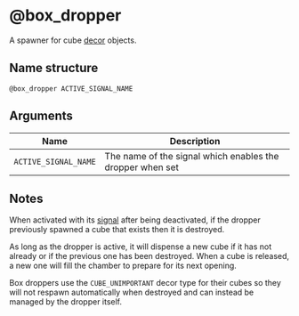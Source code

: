 # @box_dropper

A spawner for cube [decor](./decor.md) objects.

## Name structure

```
@box_dropper ACTIVE_SIGNAL_NAME
```

## Arguments

| Name                 | Description                                               |
| -------------------- | --------------------------------------------------------- |
| `ACTIVE_SIGNAL_NAME` | The name of the signal which enables the dropper when set |

## Notes

When activated with its [signal](../signals.md) after being deactivated, if the
dropper previously spawned a cube that exists then it is destroyed.

As long as the dropper is active, it will dispense a new cube if it has not
already or if the previous one has been destroyed. When a cube is released, a
new one will fill the chamber to prepare for its next opening.

Box droppers use the `CUBE_UNIMPORTANT` decor type for their cubes so they will
not respawn automatically when destroyed and can instead be managed by the
dropper itself.
